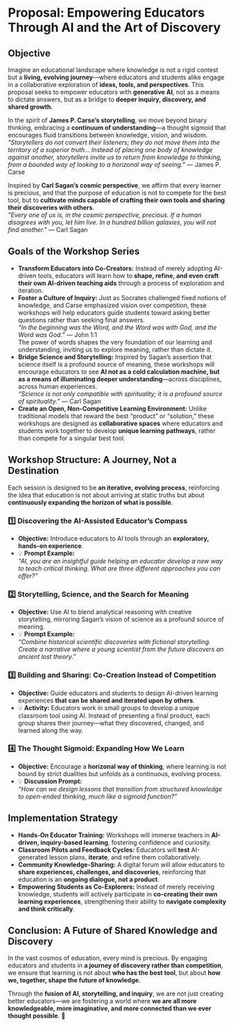 # **Proposal: Empowering Educators Through AI and the Art of Discovery**

## **Objective**
Imagine an educational landscape where knowledge is not a rigid contest but a **living, evolving journey**—where educators and students alike engage in a collaborative exploration of **ideas, tools, and perspectives**. This proposal seeks to empower educators with **generative AI**, not as a means to dictate answers, but as a bridge to **deeper inquiry, discovery, and shared growth**.

In the spirit of **James P. Carse’s storytelling**, we move beyond binary thinking, embracing a **continuum of understanding**—a thought sigmoid that encourages fluid transitions between knowledge, vision, and wisdom.  
*"Storytellers do not convert their listeners; they do not move them into the territory of a superior truth... Instead of placing one body of knowledge against another, storytellers invite us to return from knowledge to thinking, from a bounded way of looking to a horizonal way of seeing.”* — James P. Carse

Inspired by **Carl Sagan’s cosmic perspective**, we affirm that every learner is precious, and that the purpose of education is not to compete for the best tool, but to **cultivate minds capable of crafting their own tools and sharing their discoveries with others**.  
*"Every one of us is, in the cosmic perspective, precious. If a human disagrees with you, let him live. In a hundred billion galaxies, you will not find another."* — Carl Sagan

## **Goals of the Workshop Series**
- **Transform Educators into Co-Creators:** Instead of merely adopting AI-driven tools, educators will learn how to **shape, refine, and even craft their own AI-driven teaching aids** through a process of exploration and iteration.
- **Foster a Culture of Inquiry:** Just as Socrates challenged fixed notions of knowledge, and Carse emphasized vision over competition, these workshops will help educators guide students toward asking better questions rather than seeking final answers.  
  *“In the beginning was the Word, and the Word was with God, and the Word was God.”* — John 1:1  
  The power of words shapes the very foundation of our learning and understanding, inviting us to explore meaning, rather than dictate it.
- **Bridge Science and Storytelling:** Inspired by Sagan’s assertion that science itself is a profound source of meaning, these workshops will encourage educators to see **AI not as a cold calculation machine, but as a means of illuminating deeper understanding**—across disciplines, across human experiences.  
  *“Science is not only compatible with spirituality; it is a profound source of spirituality.”* — Carl Sagan
- **Create an Open, Non-Competitive Learning Environment:** Unlike traditional models that reward the best “product” or “solution,” these workshops are designed as **collaborative spaces** where educators and students work together to develop **unique learning pathways**, rather than compete for a singular best tool.

## **Workshop Structure: A Journey, Not a Destination**
Each session is designed to be **an iterative, evolving process**, reinforcing the idea that education is not about arriving at static truths but about **continuously expanding the horizon of what is possible**.

### **1️⃣ Discovering the AI-Assisted Educator’s Compass**
- **Objective:** Introduce educators to AI tools through an **exploratory, hands-on experience**.
- 💡 **Prompt Example:**  
  _“AI, you are an insightful guide helping an educator develop a new way to teach critical thinking. What are three different approaches you can offer?”_

### **2️⃣ Storytelling, Science, and the Search for Meaning**
- **Objective:** Use AI to blend analytical reasoning with creative storytelling, mirroring Sagan’s vision of science as a profound source of meaning.
- 💡 **Prompt Example:**  
  _“Combine historical scientific discoveries with fictional storytelling. Create a narrative where a young scientist from the future discovers an ancient lost theory.”_

### **3️⃣ Building and Sharing: Co-Creation Instead of Competition**
- **Objective:** Guide educators and students to design AI-driven learning experiences **that can be shared and iterated upon by others**.
- 💡 **Activity:** Educators work in small groups to develop a unique classroom tool using AI. Instead of presenting a final product, each group shares their journey—what they discovered, changed, and learned along the way.

### **4️⃣ The Thought Sigmoid: Expanding How We Learn**
- **Objective:** Encourage a **horizonal way of thinking**, where learning is not bound by strict dualities but unfolds as a continuous, evolving process.
- 💡 **Discussion Prompt:**  
  _“How can we design lessons that transition from structured knowledge to open-ended thinking, much like a sigmoid function?”_

## **Implementation Strategy**
- **Hands-On Educator Training:** Workshops will immerse teachers in **AI-driven, inquiry-based learning**, fostering confidence and curiosity.
- **Classroom Pilots and Feedback Cycles:** Educators will **test** AI-generated lesson plans, **iterate**, and refine them collaboratively.
- **Community Knowledge-Sharing:** A digital forum will allow educators to **share experiences, challenges, and discoveries**, reinforcing that education is an **ongoing dialogue, not a product**.
- **Empowering Students as Co-Explorers:** Instead of merely receiving knowledge, students will actively participate in **co-creating their own learning experiences**, strengthening their ability to **navigate complexity and think critically**.

## **Conclusion: A Future of Shared Knowledge and Discovery**
In the vast cosmos of education, every mind is precious. By engaging educators and students in **a journey of discovery rather than competition**, we ensure that learning is not about **who has the best tool**, but about **how we, together, shape the future of knowledge**.

Through the **fusion of AI, storytelling, and inquiry**, we are not just creating better educators—we are fostering a world where **we are all more knowledgeable, more imaginative, and more connected than we ever thought possible**. 🚀
